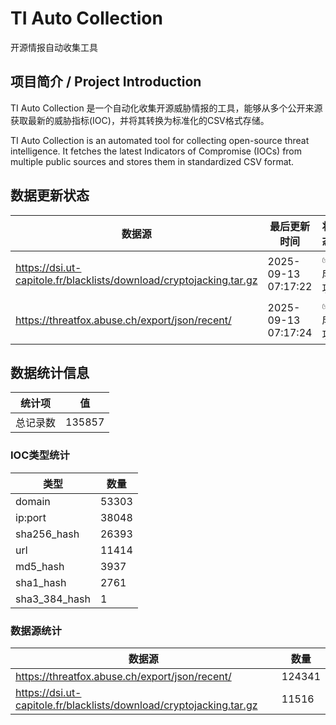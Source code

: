 # TI Auto Collection

 开源情报自动收集工具

## 项目简介 / Project Introduction

TI Auto Collection 是一个自动化收集开源威胁情报的工具，能够从多个公开来源获取最新的威胁指标(IOC)，并将其转换为标准化的CSV格式存储。

TI Auto Collection is an automated tool for collecting open-source threat intelligence. It fetches the latest Indicators of Compromise (IOCs) from multiple public sources and stores them in standardized CSV format.

## 数据更新状态

| 数据源 | 最后更新时间 | 状态 |
|--------|------------|------|
| https://dsi.ut-capitole.fr/blacklists/download/cryptojacking.tar.gz | 2025-09-13 07:17:22 | ✅ 成功 |
| https://threatfox.abuse.ch/export/json/recent/ | 2025-09-13 07:17:24 | ✅ 成功 |









































































































































































## 数据统计信息

| 统计项 | 值 |
|--------|----|
| 总记录数 | 135857 |

### IOC类型统计

| 类型 | 数量 |
|------|------|
| domain | 53303 |
| ip:port | 38048 |
| sha256_hash | 26393 |
| url | 11414 |
| md5_hash | 3937 |
| sha1_hash | 2761 |
| sha3_384_hash | 1 |

### 数据源统计

| 数据源 | 数量 |
|--------|------|
| https://threatfox.abuse.ch/export/json/recent/ | 124341 |
| https://dsi.ut-capitole.fr/blacklists/download/cryptojacking.tar.gz | 11516 |
